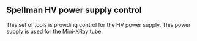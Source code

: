 ## Spellman HV power supply control
This set of tools is providing control for the HV power supply. This power supply is used for the Mini-XRay tube.